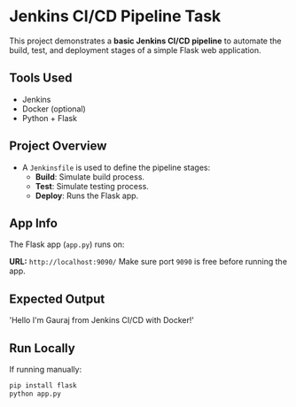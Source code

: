 # Jenkins CI/CD Pipeline Task

This project demonstrates a **basic Jenkins CI/CD pipeline** to automate the build, test, and deployment stages of a simple Flask web application.


##  Tools Used
- Jenkins
- Docker (optional)
- Python + Flask


##  Project Overview
- A `Jenkinsfile` is used to define the pipeline stages:
  - **Build**: Simulate build process.
  - **Test**: Simulate testing process.
  - **Deploy**: Runs the Flask app.


##  App Info
The Flask app (`app.py`) runs on:


**URL:** `http://localhost:9090/`
Make sure port `9090` is free before running the app.


## **Expected Output**
'Hello I'm Gauraj from Jenkins CI/CD with Docker!'


##  Run Locally
If running manually:

```bash
pip install flask
python app.py

